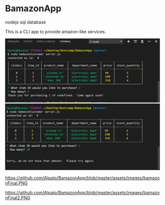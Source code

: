 # BamazonApp
nodejs sql database

This is a CLI app to provide amazon-like services.


![](https://github.com/Alpajp/BamazonApp/blob/master/assets/images/bamazonFinal.PNG)
![](https://github.com/Alpajp/BamazonApp/blob/master/assets/images/bamazonFinal2.PNG)

https://github.com/Alpajp/BamazonApp/blob/master/assets/images/bamazonFinal.PNG

https://github.com/Alpajp/BamazonApp/blob/master/assets/images/bamazonFinal2.PNG